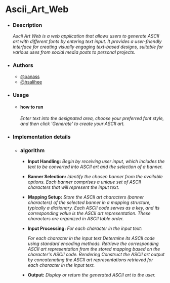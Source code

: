 # Ascii_Art_Web

 - ### **Description**

    *Ascii Art Web is a web application that allows users to generate ASCII art with different fonts by entering text input. It provides a user-friendly interface for creating visually engaging text-based designs, suitable for various uses from social media posts to personal projects.*

- ### **Authors**

  -  [@oanass](https://learn.zone01oujda.ma/git/oanass)
  -  [@hsalihee](https://learn.zone01oujda.ma/git/hsalihee)

- ### **Usage**

  - #### how to run

    *Enter text into the designated area, choose your preferred font style, and then click 'Generate' to create your ASCII art.*


- ### **Implementation details**

  - ### algorithm

    - **Input Handling:** *Begin by receiving user input, which includes the text to be converted into ASCII art and the selection of a banner.*

    - **Banner Selection:** *Identify the chosen banner from the available options. Each banner comprises a unique set of ASCII characters that will represent the input text.*

    - **Mapping Setup:** *Store the ASCII art characters (banner characters) of the selected banner in a mapping structure, typically a dictionary. Each ASCII code serves as a key, and its corresponding value is the ASCII art representation. These characters are organized in ASCII table order.*

    - **Input Processing:** *For each character in the input text:*

        *For each character in the input text Determine its ASCII code using standard encoding methods. Retrieve the corresponding ASCII art representation from the stored mapping based on the character's ASCII code. Rendering Construct the ASCII art output by concatenating the ASCII art representations retrieved for each character in the input text.*

     - **Output:** *Display or return the generated ASCII art to the user.*
